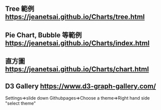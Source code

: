 ## Tree 範例 https://jeanetsai.github.io/Charts/tree.html
## Pie Chart, Bubble 等範例 https://jeanetsai.github.io/Charts/index.html
## 直方圖 https://jeanetsai.github.io/Charts/chart.html
## D3 Gallery https://www.d3-graph-gallery.com/

Settings=>slide down Githubpages=>Choose a theme=>Right hand side "select theme"

